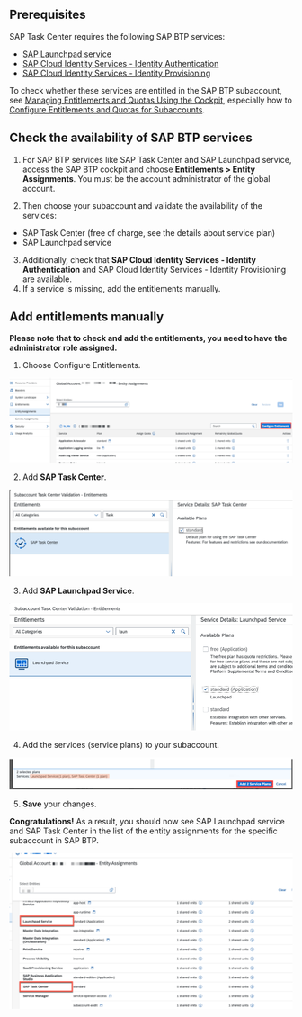 ## Prerequisites

SAP Task Center requires the following SAP BTP services:

- [SAP Launchpad service](https://help.sap.com/viewer/product/Launchpad_Service/Cloud/en-US)
- [SAP Cloud Identity Services - Identity Authentication](https://discovery-center.cloud.sap/#/serviceCatalog/44f005fe-ae27-4b70-878e-e2429f88d642)
- [SAP Cloud Identity Services - Identity Provisioning](https://help.sap.com/viewer/p/IDENTITY_PROVISIONING)

To check whether these services are entitled in the SAP BTP subaccount, see [Managing Entitlements and Quotas Using the Cockpit](https://help.sap.com/products/BTP/65de2977205c403bbc107264b8eccf4b/c8248745dde24afb91479361de336111.html?version=Cloud), especially how to [Configure Entitlements and Quotas for Subaccounts](https://help.sap.com/products/BTP/65de2977205c403bbc107264b8eccf4b/c8248745dde24afb91479361de336111.html?version=Cloud).

## Check the availability of SAP BTP services

1. For SAP BTP services like SAP Task Center and SAP Launchpad service, access the SAP BTP cockpit and choose **Entitlements > Entity Assignments**.
You must be the account administrator of the global account.

2. Then choose your subaccount and validate the availability of the services:
- SAP Task Center (free of charge, see the details about service plan)
- SAP Launchpad service

3. Additionally, check that **SAP Cloud Identity Services - Identity Authentication** and SAP Cloud Identity Services - Identity Provisioning are available.
4. If a service is missing, add the entitlements manually.

## Add entitlements manually
**Please note that to check and add the entitlements, you need to have the administrator role assigned.**

1. Choose Configure Entitlements.

![config entitlements](images/btp_services_config_entitlement.png)

2. Add **SAP Task Center**.

![adding sap task center](images/btp_services_task_center_entitlement.png)

3. Add **SAP Launchpad Service**.

![adding sap launchpad](images/btp_services_launchpad_entitlement.png)

4. Add the services (service plans) to your subaccount.

![add service plans](images/btp_services_add_service_plans.png)

5. **Save** your changes.

**Congratulations!** As a result, you should now see SAP Launchpad service and SAP Task Center in the list of the entity assignments for the specific subaccount in SAP BTP.

![check btp entitlements after save](images/btp_services_entitlement_check.png)

